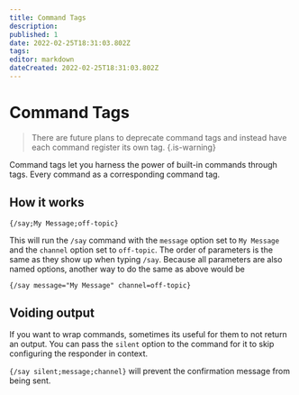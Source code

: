 ```yaml
---
title: Command Tags
description: 
published: 1
date: 2022-02-25T18:31:03.802Z
tags: 
editor: markdown
dateCreated: 2022-02-25T18:31:03.802Z
---
```


# Command Tags

> There are future plans to deprecate command tags and instead have each command register its own tag. {.is-warning}

Command tags let you harness the power of built-in commands through tags. Every command as a corresponding command tag.

## How it works

`{/say;My Message;off-topic}`

This will run the `/say` command with the `message` option set to `My Message` and the `channel` option set to `off-topic`. The order of parameters is the same as they show up when typing `/say`.  Because all parameters are also named options, another way to do the same as above would be

`{/say message="My Message" channel=off-topic}`

## Voiding output

If you want to wrap commands, sometimes its useful for them to not return an output. You can pass the `silent` option to the command for it to skip configuring the responder in context.

`{/say silent;message;channel}` will prevent the confirmation message from being sent. 